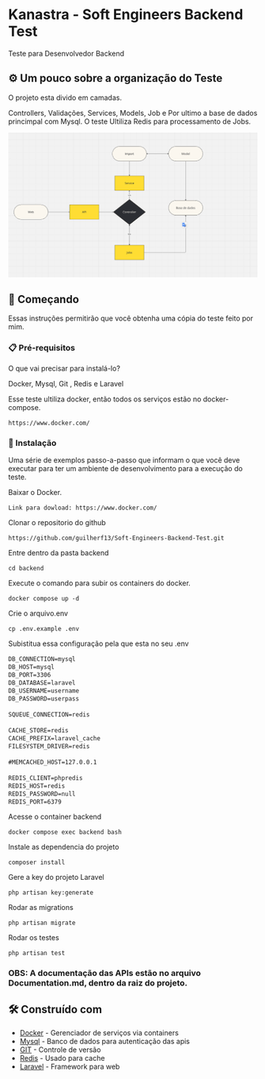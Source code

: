 # Kanastra - Soft Engineers Backend Test

Teste para Desenvolvedor Backend

## ⚙️ Um pouco sobre a organização do Teste

O projeto esta divido em camadas. 

Controllers, Validações, Services, Models, Job e Por ultimo a base de dados princimpal com Mysql. O teste
Ultiliza Redis para processamento de Jobs.

![img_1.png](img_1.png)

## 🚀 Começando

Essas instruções permitirão que você obtenha uma cópia do teste feito por mim.

### 📋 Pré-requisitos

O que vai precisar para instalá-lo?

Docker, Mysql, Git , Redis e Laravel

Esse teste ultiliza docker, então todos os serviços estão no docker-compose.

```
https://www.docker.com/
```

### 🔧 Instalação

Uma série de exemplos passo-a-passo que informam o que você deve executar para ter um ambiente de desenvolvimento para a execução do teste.

Baixar o Docker.

```
Link para dowload: https://www.docker.com/
```
Clonar o repositorio do github

```
https://github.com/guilherf13/Soft-Engineers-Backend-Test.git
```
Entre dentro da pasta backend

```
cd backend
```
Execute o comando para subir os containers do docker.

```
docker compose up -d
```
Crie o arquivo.env

```
cp .env.example .env
```
Subistitua essa configuração pela que esta no seu .env

```
DB_CONNECTION=mysql
DB_HOST=mysql
DB_PORT=3306
DB_DATABASE=laravel
DB_USERNAME=username
DB_PASSWORD=userpass

SQUEUE_CONNECTION=redis

CACHE_STORE=redis
CACHE_PREFIX=laravel_cache
FILESYSTEM_DRIVER=redis

#MEMCACHED_HOST=127.0.0.1

REDIS_CLIENT=phpredis
REDIS_HOST=redis
REDIS_PASSWORD=null
REDIS_PORT=6379
```

Acesse o container backend

```
docker compose exec backend bash
```

Instale as dependencia do projeto
```
composer install
```

Gere a key do projeto Laravel
```
php artisan key:generate
```

Rodar as migrations

```
php artisan migrate
```
Rodar os testes
```
php artisan test
```

### OBS: A documentação das APIs estão no arquivo Documentation.md, dentro da raiz do projeto.

## 🛠️ Construído com

* [Docker](https://www.docker.com/) - Gerenciador de serviços via containers
* [Mysql](https://www.mysql.com/) - Banco de dados para autenticação das apis
* [GIT](https://git-scm.com/downloads) - Controle de versão
* [Redis](https://rometools.github.io/rome/) - Usado para cache
* [Laravel](https://rometools.github.io/rome/) - Framework para web